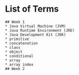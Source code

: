 # List of Terms
	## Week 1
	* Java Virtual Machine (JVM)
	* Java Runtime Environment (JRE)
	* Java Development Kit (JDK)
	* primitive
	* concatenation
	* class
	* object
	* conditional
	* array
	* array index
	## Week 2
